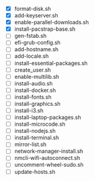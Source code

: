 - [x] format-disk.sh
- [x] add-keyserver.sh
- [x] enable-parallel-downloads.sh
- [x] install-pacstrap-base.sh
- [ ] gen-fstab.sh
- [ ] efi-grub-config.sh
- [ ] add-hostname.sh
- [ ] add-locale.sh
- [ ] install-essential-packages.sh
- [ ] create_user.sh
- [ ] enable-multilib.sh
- [ ] install-audio.sh
- [ ] install-docker.sh
- [ ] install-fonts.sh
- [ ] install-graphics.sh
- [ ] install-i3.sh
- [ ] install-laptop-packages.sh
- [ ] install-microcode.sh
- [ ] install-nodejs.sh
- [ ] install-terminal.sh
- [ ] mirror-list.sh
- [ ] network-manager-install.sh
- [ ] nmcli-wifi-autoconnect.sh
- [ ] uncomment-wheel-sudo.sh
- [ ] update-hosts.sh
